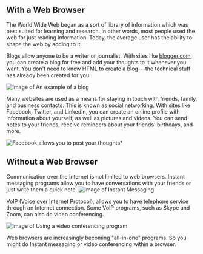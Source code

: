 ## With a Web Browser

The World Wide Web began as a sort of library of information which was
best suited for learning and research. In other words, most people used
the web for just reading information. Today, the average user has the
ability to shape the web by adding to it.

Blogs allow anyone to be a writer or journalist. With sites like [
blogger.com](http://www.blogger.com/), you can create a blog for free
and add your thoughts to it whenever you want. You don't need to know
HTML to create a blog---the technical stuff has already been created for
you.

![Image of An example of a
blog](https://lh5.googleusercontent.com/uqIy1SnXXPkKv3Li-Jc1chYGVnvZOM44kTme8kfgtrQgXsNzgsKG5Jjq6LnXffeEwrQsbRadg23DRyue1sCbPHsUOfunXg8adXcdXwYnvjKxiCxbEoTdFC6DOL5lsmWvMrz9w5M)

Many websites are used as a means for staying in touch with friends,
family, and business contacts. This is known as social networking. With
sites like Facebook, Twitter, and LinkedIn, you can create an online
profile with information about yourself, as well as pictures and videos.
You can send notes to your friends, receive reminders about your
friends' birthdays, and more.

![Facebook allows you to post your
thoughts](https://lh4.googleusercontent.com/Z2ngiBt-qsrZg6PXSGXsLzr8r1S87r1dXQ2zfi-rlWrfuGF1bU2b8MmDeV1k5A9IlZyvBW98KOMGuSnC3fQSKgXZtWhF5jTqV3KVyMYifUXd4kfu3eKPyr7ZYMPrDdVEJ1zOb80)*

## Without a Web Browser

Communication over the Internet is not limited to web browsers. Instant
messaging programs allow you to have conversations with your friends or
just write them a quick note. ![Image of Instant
Messaging](https://lh3.googleusercontent.com/lOK1LbnyNEuXlGu4Jwqb0ZaQlTOErpezNM6pPEepHIgEDM3toWzquvpRHGu0Wr3BGZuHWHJdYHrAZ9kaowEeVqxn-WPpPov97VoOFi-_-2pdvVGMjEkHaVC_yA3rO3olgsqmsXk)

VoIP (Voice over Internet Protocol), allows you to have telephone
service through an Internet connection. Some VoIP programs, such as
Skype and Zoom, can also do video conferencing.

![Image of Using a video conferencing
program](https://lh5.googleusercontent.com/Ma3ba7RXjCTPOZv9nvFWRR-0Ymcni7Bv8tlT3tohJ4j2x9XVIGCPmdTx3Ah20TcKQq5HietgzefzImxwXCtPbxJskWtfo4TY4WEyaFotaR5o_5cmKF-0_3sCArAAsm1PcNY8Dc0)

Web browsers are increasingly becoming "all-in-one" programs. So you
might do Instant messaging or video conferencing within a browser.
